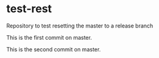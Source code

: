 # test-rest
Repository to test resetting the master to a release branch

This is the first commit on master.

This is the second commit on master.
